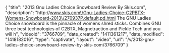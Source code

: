 {
    "title": "2013 Gnu Ladies Choice Snowboard Review By Skis.com",
    "description": "http:\/\/www.skis.com\/Gnu-Ladies-Choice-C2PBTX-Womens-Snowboard-2013\/270937P,default,pd.html  The GNU Ladies Choice snowboard is the pinnacle of womens shred sticks. Combines GNU three best technologies of C2BTX, Magnetraction and Pickle Tech and you will h",
    "videoid": "3766709",
    "date_created": "1411361217",
    "date_modified": "1418182016",
    "type": "captivate",
    "layout": "video",
    "url": "\/v\/2013-gnu-ladies-choice-snowboard-review-by-skis-com\/3766709"
}